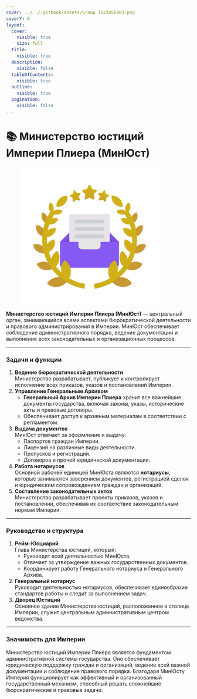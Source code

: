 ```yaml
---
cover: ../../.gitbook/assets/Group 1123456983.png
coverY: 0
layout:
  cover:
    visible: true
    size: full
  title:
    visible: true
  description:
    visible: false
  tableOfContents:
    visible: true
  outline:
    visible: true
  pagination:
    visible: false
---
```


# 📚 Министерство юстиций Империи Плиера (МинЮст)

<figure><img src="../../.gitbook/assets/Group 1123456972.png" alt="" width="375"><figcaption></figcaption></figure>

**Министерство юстиций Империи Плиера (МинЮст)** — центральный орган, занимающийся всеми аспектами бюрократической деятельности и правового администрирования в Империи. МинЮст обеспечивает соблюдение административного порядка, ведение документации и выполнение всех законодательных и организационных процессов.

***

### **Задачи и функции**

1. **Ведение бюрократической деятельности**\
   Министерство разрабатывает, публикует и контролирует исполнение всех приказов, указов и постановлений Империи.
2. **Управление Генеральным Архивом**
   * **Генеральный Архив Империи Плиера** хранит все важнейшие документы государства, включая законы, указы, исторические акты и правовые договоры.
   * Обеспечивает доступ к архивным материалам в соответствии с регламентом.
3. **Выдача документов**\
   МинЮст отвечает за оформление и выдачу:
   * Паспортов граждан Империи.
   * Лицензий на различные виды деятельности.
   * Пропусков и регистраций.
   * Договоров и прочей юридической документации.
4. **Работа нотариусов**\
   Основной рабочей единицей МинЮста являются **нотариусы**, которые занимаются заверением документов, регистрацией сделок и юридическим сопровождением граждан и организаций.
5. **Составление законодательных актов**\
   Министерство разрабатывает проекты приказов, указов и постановлений, обеспечивая их соответствие законодательным нормам Империи.

***

### **Руководство и структура**

1. **Рейм-Юсциарий**\
   Глава Министерства юстиций, который:
   * Руководит всей деятельностью МинЮста.
   * Отвечает за утверждение важных государственных документов.
   * Координирует работу Генерального нотариуса и Генерального Архива.
2. **Генеральный нотариус**\
   Руководит деятельностью нотариусов, обеспечивает единообразие стандартов работы и следит за выполнением задач.
3. **Дворец Юстиций**\
   Основное здание Министерства юстиций, расположенное в столице Империи, служит центральным административным центром ведомства.

***

### **Значимость для Империи**

Министерство юстиций Империи Плиера является фундаментом административной системы государства. Оно обеспечивает юридическую поддержку граждан и организаций, ведение всей важной документации и соблюдение правового порядка. Благодаря МинЮсту Империя функционирует как эффективный и организованный государственный механизм, способный решать сложнейшие бюрократические и правовые задачи.
